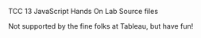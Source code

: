 
TCC 13 JavaScript Hands On Lab Source files

Not supported by the fine folks at Tableau, but have fun!
